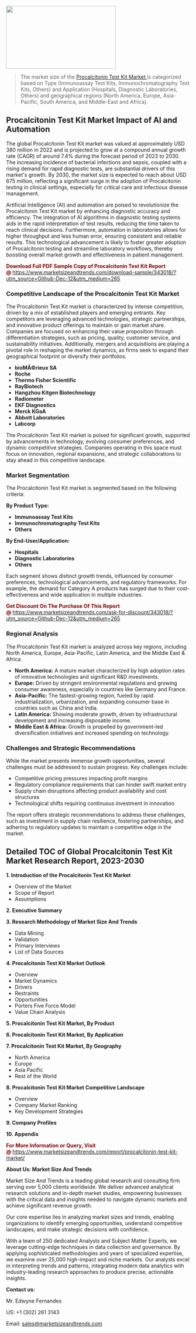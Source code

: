 <p><img class="alignnone size-medium wp-image-20088" src="https://ffe5etoiles.com/wp-content/uploads/2024/12/MST1-300x171.png" alt="" width="300" height="171" /></p><blockquote><p>The market size of the <a href="https://www.marketsizeandtrends.com/download-sample/343018/?utm_source=Github-Dec-12&amp;utm_medium=265" target="_blank">Procalcitonin Test Kit Market </a>is categorized based on Type (Immunoassay Test Kits, Immunochromatography Test Kits, Others) and Application (Hospitals, Diagnostic Laboratories, Others) and geographical regions (North America, Europe, Asia-Pacific, South America, and Middle-East and Africa).</p></blockquote><p><h2>Procalcitonin Test Kit Market Impact of AI and Automation</h2><p>The global Procalcitonin Test Kit market was valued at approximately USD 380 million in 2022 and is projected to grow at a compound annual growth rate (CAGR) of around 7.4% during the forecast period of 2023 to 2030. The increasing incidence of bacterial infections and sepsis, coupled with a rising demand for rapid diagnostic tests, are substantial drivers of this market's growth. By 2030, the market size is expected to reach about USD 675 million, reflecting a significant surge in the adoption of Procalcitonin testing in clinical settings, especially for critical care and infectious disease management.</p><p>Artificial Intelligence (AI) and automation are poised to revolutionize the Procalcitonin Test Kit market by enhancing diagnostic accuracy and efficiency. The integration of AI algorithms in diagnostic testing systems aids in the rapid interpretation of test results, reducing the time taken to reach clinical decisions. Furthermore, automation in laboratories allows for higher throughput and less human error, ensuring consistent and reliable results. This technological advancement is likely to foster greater adoption of Procalcitonin testing and streamline laboratory workflows, thereby boosting overall market growth and effectiveness in patient management.</p></p><p><strong><span style="color: #800000;">Download Full PDF Sample Copy of Procalcitonin Test Kit Report @</span>&nbsp;</strong><a href="https://www.marketsizeandtrends.com/download-sample/343018/?utm_source=Github-Dec-12&amp;utm_medium=265">https://www.marketsizeandtrends.com/download-sample/343018/?utm_source=Github-Dec-12&amp;utm_medium=265</a></p><h3>Competitive Landscape of the Procalcitonin Test Kit Market</h3><p>The Procalcitonin Test Kit market is characterized by intense competition, driven by a mix of established players and emerging entrants. Key competitors are leveraging advanced technologies, strategic partnerships, and innovative product offerings to maintain or gain market share. Companies are focused on enhancing their value proposition through differentiation strategies, such as pricing, quality, customer service, and sustainability initiatives. Additionally, mergers and acquisitions are playing a pivotal role in reshaping the market dynamics, as firms seek to expand their geographical footprint or diversify their portfolios.</p><p><strong><p><ul><li>bioMÃ©rieux SA </li><li>  Roche </li><li>  Thermo Fisher Scientific </li><li>  RayBiotech </li><li>  Hangzhou Kitgen Biotechnology </li><li>  Radiometer </li><li>  EKF Diagnostics </li><li>  Merck KGaA </li><li>  Abbott Laboratories </li><li>  Labcorp</p></li></ul></p></strong></p><p>The Procalcitonin Test Kit market is poised for significant growth, supported by advancements in technology, evolving consumer preferences, and dynamic competitive strategies. Companies operating in this space must focus on innovation, regional expansions, and strategic collaborations to stay ahead in this competitive landscape.</p><h3>Market Segmentation</h3><p>The Procalcitonin Test Kit market is segmented based on the following criteria:</p><p><strong>By Product Type:</strong></p><p><strong><p><ul><li>Immunoassay Test Kits </li><li>  Immunochromatography Test Kits </li><li>  Others</p></li></ul></p></strong></p><p><strong>By End-User/Application:</strong></p><p><strong><p><ul><li>Hospitals </li><li>  Diagnostic Laboratories </li><li>  Others</p></li></ul></p></strong></p><p>Each segment shows distinct growth trends, influenced by consumer preferences, technological advancements, and regulatory frameworks. For example, the demand for Category A products has surged due to their cost-effectiveness and wide application in multiple industries.</p><p><strong><span style="color: #800000;">Get Discount On The Purchase Of This Report @&nbsp;</span></strong><a href="https://www.marketsizeandtrends.com/ask-for-discount/343018/?utm_source=Github-Dec-12&amp;utm_medium=265">https://www.marketsizeandtrends.com/ask-for-discount/343018/?utm_source=Github-Dec-12&amp;utm_medium=265</a></p><h3>Regional Analysis</h3><p>The Procalcitonin Test Kit market is analyzed across key regions, including North America, Europe, Asia-Pacific, Latin America, and the Middle East &amp; Africa.</p><ul><li><strong>North America:</strong> A mature market characterized by high adoption rates of innovative technologies and significant R&amp;D investments.</li><li><strong>Europe:</strong> Driven by stringent environmental regulations and growing consumer awareness, especially in countries like Germany and France.</li><li><strong>Asia-Pacific:</strong> The fastest-growing region, fueled by rapid industrialization, urbanization, and expanding consumer base in countries such as China and India.</li><li><strong>Latin America:</strong> Showing moderate growth, driven by infrastructural development and increasing disposable income.</li><li><strong>Middle East &amp; Africa:</strong> Growth is propelled by government-led diversification initiatives and increased spending on technology.</li></ul><h3>Challenges and Strategic Recommendations</h3><p>While the market presents immense growth opportunities, several challenges must be addressed to sustain progress. Key challenges include:</p><ul><li>Competitive pricing pressures impacting profit margins</li><li>Regulatory compliance requirements that can hinder swift market entry</li><li>Supply chain disruptions affecting product availability and cost structures</li><li>Technological shifts requiring continuous investment in innovation</li></ul><p>The report offers strategic recommendations to address these challenges, such as investment in supply chain resilience, fostering partnerships, and adhering to regulatory updates to maintain a competitive edge in the market.</p><h2>Detailed TOC of Global Procalcitonin Test Kit Market Research Report, 2023-2030</h2><p><strong>1. Introduction of the Procalcitonin Test Kit Market</strong></p><ul><li>Overview of the Market</li><li>Scope of Report</li><li>Assumptions&nbsp;</li></ul><p><strong>2. Executive Summary</strong></p><p><strong>3. Research Methodology of <strong>Market Size And Trends</strong></strong></p><ul><li>Data Mining</li><li>Validation</li><li>Primary Interviews</li><li>List of Data Sources&nbsp;</li></ul><p><strong>4. Procalcitonin Test Kit Market Outlook</strong></p><ul><li>Overview</li><li>Market Dynamics</li><li>Drivers</li><li>Restraints</li><li>Opportunities</li><li>Porters Five Force Model</li><li>Value Chain Analysis&nbsp;</li></ul><p><strong>5. Procalcitonin Test Kit Market, By Product</strong></p><p><strong>6. Procalcitonin Test Kit Market, By Application</strong></p><p><strong>7. Procalcitonin Test Kit Market, By Geography</strong></p><ul><li>North America</li><li>Europe</li><li>Asia Pacific</li><li>Rest of the World&nbsp;</li></ul><p><strong>8. Procalcitonin Test Kit Market Competitive Landscape</strong></p><ul><li>Overview</li><li>Company Market Ranking</li><li>Key Development Strategies&nbsp;</li></ul><p><strong>9. Company Profiles</strong></p><p><strong>10. Appendix</strong></p><p><strong><span style="color: #800000;">For More Information or Query, Visit @&nbsp;</span></strong><a href="https://www.marketsizeandtrends.com/report/procalcitonin-test-kit-market/">https://www.marketsizeandtrends.com/report/procalcitonin-test-kit-market/</a></p><p></p><p><strong>About Us:&nbsp;Market Size And Trends</strong></p><p>Market Size And Trends&nbsp;is a leading global research and consulting firm serving over 5,000 clients worldwide. We deliver advanced analytical research solutions and in-depth market studies, empowering businesses with the critical data and insights needed to navigate dynamic markets and achieve significant revenue growth.</p><p>Our core expertise lies in analyzing market sizes and trends, enabling organizations to identify emerging opportunities, understand competitive landscapes, and make strategic decisions with confidence.</p><p>With a team of 250 dedicated Analysts and Subject Matter Experts, we leverage cutting-edge techniques in data collection and governance. By applying sophisticated methodologies and years of specialized expertise, we examine over 25,000 high-impact and niche markets. Our analysts excel in interpreting trends and patterns, integrating modern data analytics with industry-leading research approaches to produce precise, actionable insights.</p><p><strong>Contact us:</strong></p><p>Mr. Edwyne Fernandes</p><p>US: +1 (302) 261 3143</p><p>Email: <a href="mailto:sales@marketsizeandtrends.com">sales@marketsizeandtrends.com</a>&nbsp;</p>
